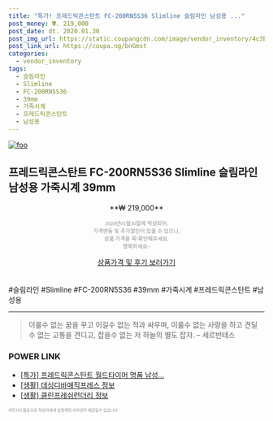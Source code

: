 ```yaml
--- 
title: "특가! 프레드릭콘스탄트 FC-200RN5S36 Slimline 슬림라인 남성용 ..." 
post_money: ₩. 219,000 
post_date: dt. 2020.01.30 
post_img_url: https://static.coupangcdn.com/image/vendor_inventory/4c3b/ce0c45b82037ebc160b6cb4fa382e680241b0a21402586b13e50712058b7.jpg 
post_link_url: https://coupa.ng/bnGmst 
categories: 
  - vendor_inventory 
tags: 
  - 슬림라인 
  - Slimline 
  - FC-200RN5S36 
  - 39mm 
  - 가죽시계 
  - 프레드릭콘스탄트 
  - 남성용 
--- 
```

[![foo](https://static.coupangcdn.com/image/vendor_inventory/4c3b/ce0c45b82037ebc160b6cb4fa382e680241b0a21402586b13e50712058b7.jpg)](https://coupa.ng/bnGmst) 

## 프레드릭콘스탄트 FC-200RN5S36 Slimline 슬림라인 남성용 가죽시계 39mm 
<p style="text-align: center;">**₩ 219,000**</p> 
<p style="text-align: center;"><span style="color: #898c8f; font-family: Georgia,Times,serif; font-size: 0.75em;">2020년01월30일에 작성되어, <br>가격변동 및 추가할인이 있을 수 있으니,<br> 상품 가격을 꼭!확인해주세요.<br>행복하세요~</span> 
</p>	 
<div markdown="0" style="text-align: center;"><a href="https://coupa.ng/bnGmst" class="btn btn--success">상품가격 및 후기 보러가기</a></div> 
<br><br> 
  #슬림라인 #Slimline #FC-200RN5S36 #39mm #가죽시계 #프레드릭콘스탄트 #남성용 
<hr> 

> 이룰수 없는 꿈을 꾸고 이길수 없는 적과 싸우며, 이룰수 없는 사랑을 하고 견딜 수 없는 고통을 견디고, 잡을수 없는 저 하늘의 별도 잡자. – 세르반테스 


### POWER LINK

* <a href="https://blog.naver.com/santokki14/221790699785" target="_blank">[특가] 프레드릭콘스탄트 월드타이머 명품 남성...</a>
* <a href="https://blog.naver.com/santokki14/221765313658" target="_blank"> [생활] 데싱디바매직프레스 정보 </a>
* <a href="https://blog.naver.com/santokki14/221772132138" target="_blank"> [생활] 클린프레쉬런더리 정보 </a>

<span style="color: #898c8f; font-family: Georgia,Times,serif; font-size: 0.55em;">파트너스활동으로 작성자에게 일정액의 커미션이 제공될수 있습니다.</span> 
